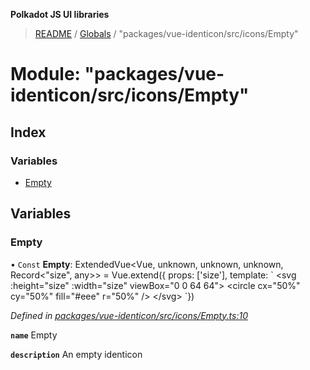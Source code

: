 **Polkadot JS UI libraries**

> [README](../README.md) / [Globals](../globals.md) / "packages/vue-identicon/src/icons/Empty"

# Module: "packages/vue-identicon/src/icons/Empty"

## Index

### Variables

* [Empty](_packages_vue_identicon_src_icons_empty_.md#empty)

## Variables

### Empty

• `Const` **Empty**: ExtendedVue\<Vue, unknown, unknown, unknown, Record\<\"size\", any>> = Vue.extend({ props: ['size'], template: \` \<svg :height="size" :width="size" viewBox="0 0 64 64"> \<circle cx="50%" cy="50%" fill="#eee" r="50%" /> \</svg> \`})

*Defined in [packages/vue-identicon/src/icons/Empty.ts:10](https://github.com/polkadot-js/ui/blob/1833b1a2/packages/vue-identicon/src/icons/Empty.ts#L10)*

**`name`** Empty

**`description`** An empty identicon

